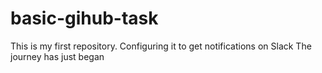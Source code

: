 # basic-gihub-task
This is my first repository. Configuring it to get notifications on Slack
The journey has just began
